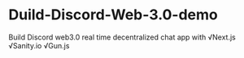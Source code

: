 # Duild-Discord-Web-3.0-demo
Build Discord web3.0 real time decentralized chat app with √Next.js √Sanity.io √Gun.js
